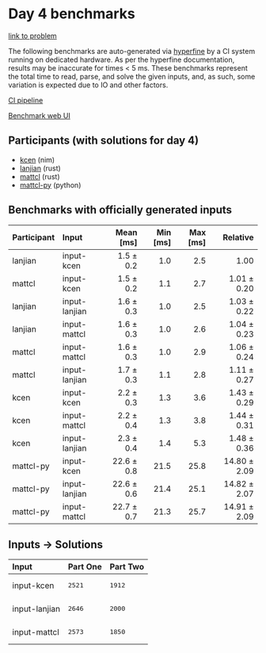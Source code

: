 # Day 4 benchmarks

[link to problem](https://adventofcode.com/2024/day/4)

The following benchmarks are auto-generated via
[hyperfine](https://github.com/sharkdp/hyperfine) by a CI system running on
dedicated hardware. As per the hyperfine documentation, results may be
inaccurate for times < 5 ms. These benchmarks represent the total time to read,
parse, and solve the given inputs, and, as such, some variation is expected due
to IO and other factors.

[CI pipeline](http://ci.papercode.net:8080/teams/main/pipelines/aoc2024)

[Benchmark web UI](https://aoc.ancalagon.black)


## Participants (with solutions for day 4)

- [kcen](https://github.com/kcen/aoc2024) (nim)
- [lanjian](https://github.com/lanjian/aoc-2024) (rust)
- [mattcl](https://github.com/mattcl/aoc2024) (rust)
- [mattcl-py](https://github.com/mattcl/aoc2024-py) (python)


## Benchmarks with officially generated inputs

| Participant | Input | Mean [ms] | Min [ms] | Max [ms] | Relative |
|:---|:---|---:|---:|---:|---:|
| lanjian | input-kcen | 1.5 ± 0.2 | 1.0 | 2.5 | 1.00 |
| mattcl | input-kcen | 1.5 ± 0.2 | 1.1 | 2.7 | 1.01 ± 0.20 |
| lanjian | input-lanjian | 1.6 ± 0.3 | 1.0 | 2.5 | 1.03 ± 0.22 |
| lanjian | input-mattcl | 1.6 ± 0.3 | 1.0 | 2.6 | 1.04 ± 0.23 |
| mattcl | input-mattcl | 1.6 ± 0.3 | 1.0 | 2.9 | 1.06 ± 0.24 |
| mattcl | input-lanjian | 1.7 ± 0.3 | 1.1 | 2.8 | 1.11 ± 0.27 |
| kcen | input-kcen | 2.2 ± 0.3 | 1.3 | 3.6 | 1.43 ± 0.29 |
| kcen | input-mattcl | 2.2 ± 0.4 | 1.3 | 3.8 | 1.44 ± 0.31 |
| kcen | input-lanjian | 2.3 ± 0.4 | 1.4 | 5.3 | 1.48 ± 0.36 |
| mattcl-py | input-kcen | 22.6 ± 0.8 | 21.5 | 25.8 | 14.80 ± 2.09 |
| mattcl-py | input-lanjian | 22.6 ± 0.6 | 21.4 | 25.1 | 14.82 ± 2.07 |
| mattcl-py | input-mattcl | 22.7 ± 0.7 | 21.3 | 25.7 | 14.91 ± 2.09 |


## Inputs -> Solutions

| Input | Part One | Part Two |
|:---|:---|:---|
|input-kcen|<pre>2521</pre>|<pre>1912</pre>|
|input-lanjian|<pre>2646</pre>|<pre>2000</pre>|
|input-mattcl|<pre>2573</pre>|<pre>1850</pre>|